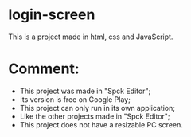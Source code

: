 # login-screen
This is a project made in html, css and JavaScript.
# Comment:
- This project was made in "Spck Editor";
- Its version is free on Google Play;
- This project can only run in its own application;
- Like the other projects made in "Spck Editor";
- This project does not have a resizable PC screen.
